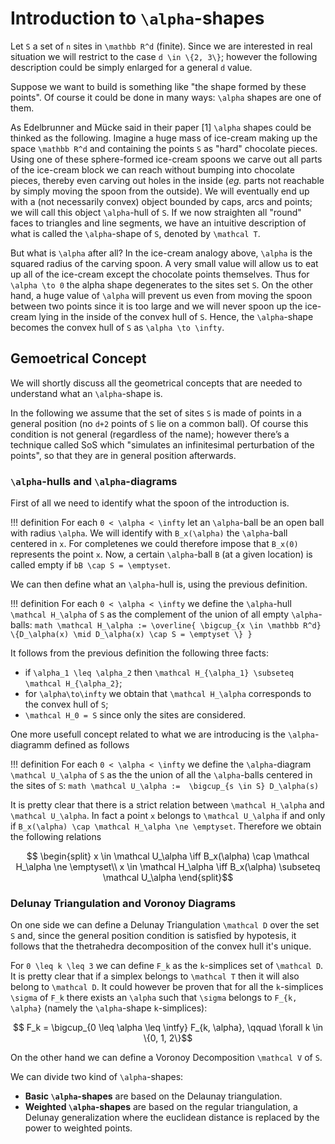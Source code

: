 # Introduction to ``\alpha``-shapes

Let ``S`` a set of ``n`` sites in ``\mathbb R^d`` (finite).
Since we are interested in real situation we will restrict to the case ``d \in \{2, 3\}``; however the following description could be simply enlarged for a general ``d`` value.

Suppose we want to build is something like "the shape formed by these points".
Of course it could be done in many ways: ``\alpha`` shapes are one of them.

As Edelbrunner and Mücke said in their paper [1] ``\alpha`` shapes could be thinked as the following.
Imagine a huge mass of ice-cream making up the space ``\mathbb R^d`` and containing the points ``S`` as "hard" chocolate pieces. Using one of these sphere-formed ice-cream spoons we carve out all parts of the ice-cream block we can reach without bumping into chocolate pieces, thereby even carving out holes in the inside (*eg.* parts not reachable by simply moving the spoon from the outside). We will eventually end up with a (not necessarily convex) object bounded by caps, arcs and points; we will call this object ``\alpha``-hull of ``S``. If we now straighten all "round" faces to triangles and line segments, we have an intuitive description of what is called the ``\alpha``-shape of ``S``, denoted by ``\mathcal T``.

But what is ``\alpha`` after all? In the ice-cream analogy above, ``\alpha`` is the squared radius of the carving spoon. A very small value will allow us to eat up all of the ice-cream except the chocolate points themselves. Thus for ``\alpha \to 0`` the alpha shape degenerates to the sites set ``S``. On the other hand, a huge value of ``\alpha`` will prevent us even from moving the spoon between two points since it is too large and we will never spoon up the ice-cream lying in the inside of the convex hull of ``S``. Hence, the ``\alpha``-shape becomes the convex hull of ``S`` as ``\alpha \to \infty``.



## Gemoetrical Concept

We will shortly discuss all the geometrical concepts that are needed to understand what an ``\alpha``-shape is.

In the following we assume that the set of sites ``S`` is made of points in a general position (no ``d+2`` points of ``S`` lie on a common ball). Of course this condition is not general (regardless of the name); however there’s a technique called SoS which "simulates an infinitesimal perturbation of the points", so that they are in general position afterwards.



### ``\alpha``-hulls and ``\alpha``-diagrams

First of all we need to identify what the spoon of the introduction is.

!!! definition
    For each ``0 < \alpha < \infty`` let an ``\alpha``-ball be an open ball with radius ``\alpha``.
    We will identify with ``B_x(\alpha)`` the ``\alpha``-ball centered in ``x``.
    For completenes we could therefore impose that ``B_x(0)`` represents the point ``x``.
    Now, a certain ``\alpha``-ball ``B`` (at a given location) is called empty if ``bB \cap S = \emptyset``.

We can then define what an ``\alpha``-hull is, using the previous definition.

!!! definition
    For each ``0 < \alpha < \infty`` we define the ``\alpha``-hull ``\mathcal H_\alpha`` of ``S`` as the complement of the union of all empty ``\alpha``-balls:
    ```math
        \mathcal H_\alpha := \overline{ \bigcup_{x \in \mathbb R^d} \{D_\alpha(x) \mid D_\alpha(x) \cap S = \emptyset \} }
    ```


It follows from the previous definition the following three facts:
 - if ``\alpha_1 \leq \alpha_2`` then ``\mathcal H_{\alpha_1} \subseteq \mathcal H_{\alpha_2}``;
 - for ``\alpha\to\infty`` we obtain that ``\mathcal H_\alpha`` corresponds to the convex hull of ``S``;
 - ``\mathcal H_0 = S`` since only the sites are considered.

One more usefull concept related to what we are introducing is the ``\alpha``-diagramm defined as follows

!!! definition
    For each ``0 < \alpha < \infty`` we define the ``\alpha``-diagram ``\mathcal U_\alpha`` of ``S`` as the the union of all the ``\alpha``-balls centered in the sites of ``S``:
    ```math
        \mathcal U_\alpha :=  \bigcup_{s \in S} D_\alpha(s)
    ```

It is pretty clear that there is a strict relation between ``\mathcal H_\alpha`` and ``\mathcal U_\alpha``. In fact a point ``x`` belongs to ``\mathcal U_\alpha`` if and only if ``B_x(\alpha) \cap \mathcal H_\alpha \ne \emptyset``. Therefore we obtain the following relations
```math
	\begin{split}
		x \in \mathcal U_\alpha \iff B_x(\alpha) \cap \mathcal H_\alpha \ne \emptyset\\
		x \in \mathcal H_\alpha \iff B_x(\alpha) \subseteq \mathcal U_\alpha
	\end{split}
```



### Delunay Triangulation and Voronoy Diagrams

On one side we can define a Delunay Triangulation ``\mathcal D`` over the set ``S`` and, since the general position condition is satisfied by hypotesis, it follows that the thetrahedra decomposition of the convex hull it's unique.

For ``0 \leq k \leq 3`` we can define ``F_k`` as the ``k``-simplices set of ``\mathcal D``. It is pretty clear that if a simplex belongs to ``\mathcal T`` then it will also belong to ``\mathcal D``. It could however be proven that for all the ``k``-simplices ``\sigma`` of ``F_k`` there exists an ``\alpha`` such that ``\sigma`` belongs to ``F_{k, \alpha}`` (namely the ``\alpha``-shape ``k``-simplices):
```math
	F_k = \bigcup_{0 \leq \alpha \leq \intfy} F_{k, \alpha}, \qquad \forall k \in \{0, 1, 2\}
```

On the other hand we can define a Voronoy Decomposition ``\mathcal V`` of ``S``.



We can divide two kind of ``\alpha``-shapes:
 - **Basic ``\alpha``-shapes** are based on the Delaunay triangulation.
 - **Weighted ``\alpha``-shapes** are based on the regular triangulation, a Delunay generalization where the euclidean distance is replaced by the power to weighted points.
